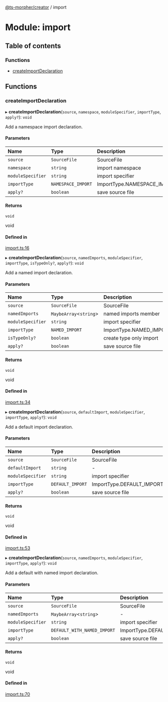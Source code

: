 [@ts-morpher/creator](../README.md) / import

# Module: import

## Table of contents

### Functions

- [createImportDeclaration](import.md#createimportdeclaration)

## Functions

### createImportDeclaration

▸ **createImportDeclaration**(`source`, `namespace`, `moduleSpecifier`, `importType`, `apply?`): `void`

Add a namespace import declaration.

#### Parameters

| Name | Type | Description |
| :------ | :------ | :------ |
| `source` | `SourceFile` | SourceFile |
| `namespace` | `string` | import namespace |
| `moduleSpecifier` | `string` | import specifier |
| `importType` | `NAMESPACE_IMPORT` | ImportType.NAMESPACE_IMPORT |
| `apply?` | `boolean` | save source file |

#### Returns

`void`

void

#### Defined in

[import.ts:16](https://github.com/linbudu599/morpher/blob/fad7f99/packages/creator/src/import.ts#L16)

▸ **createImportDeclaration**(`source`, `namedImports`, `moduleSpecifier`, `importType`, `isTypeOnly?`, `apply?`): `void`

Add a named import declaration.

#### Parameters

| Name | Type | Description |
| :------ | :------ | :------ |
| `source` | `SourceFile` | SourceFile |
| `namedImports` | `MaybeArray`<`string`\> | named imports member |
| `moduleSpecifier` | `string` | import specifier |
| `importType` | `NAMED_IMPORT` | ImportType.NAMED_IMPORT |
| `isTypeOnly?` | `boolean` | create type only import |
| `apply?` | `boolean` | save source file |

#### Returns

`void`

void

#### Defined in

[import.ts:34](https://github.com/linbudu599/morpher/blob/fad7f99/packages/creator/src/import.ts#L34)

▸ **createImportDeclaration**(`source`, `defaultImport`, `moduleSpecifier`, `importType`, `apply?`): `void`

Add a default import declaration.

#### Parameters

| Name | Type | Description |
| :------ | :------ | :------ |
| `source` | `SourceFile` | SourceFile |
| `defaultImport` | `string` | - |
| `moduleSpecifier` | `string` | import specifier |
| `importType` | `DEFAULT_IMPORT` | ImportType.DEFAULT_IMPORT |
| `apply?` | `boolean` | save source file |

#### Returns

`void`

void

#### Defined in

[import.ts:53](https://github.com/linbudu599/morpher/blob/fad7f99/packages/creator/src/import.ts#L53)

▸ **createImportDeclaration**(`source`, `namedImports`, `moduleSpecifier`, `importType`, `apply?`): `void`

Add a default with named import declaration.

#### Parameters

| Name | Type | Description |
| :------ | :------ | :------ |
| `source` | `SourceFile` | SourceFile |
| `namedImports` | `MaybeArray`<`string`\> | - |
| `moduleSpecifier` | `string` | import specifier |
| `importType` | `DEFAULT_WITH_NAMED_IMPORT` | ImportType.DEFAULT_WITH_NAMED_IMPORT |
| `apply?` | `boolean` | save source file |

#### Returns

`void`

void

#### Defined in

[import.ts:70](https://github.com/linbudu599/morpher/blob/fad7f99/packages/creator/src/import.ts#L70)
